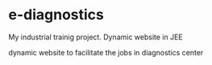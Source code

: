 # e-diagnostics
My industrial trainig project.
Dynamic website in JEE

dynamic website to facilitate the jobs in diagnostics center
